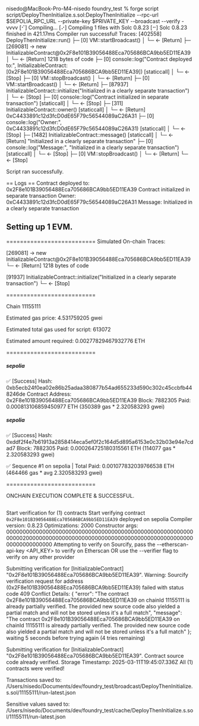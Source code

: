 nisedo@MacBook-Pro-M4-nisedo foundry_test % forge script script/DeployThenInitialize.s.sol:DeployThenInitialize --rpc-url $SEPOLIA_RPC_URL --private-key $PRIVATE_KEY --broadcast --verify -vvvv
[⠊] Compiling...
[⠔] Compiling 1 files with Solc 0.8.23
[⠒] Solc 0.8.23 finished in 421.17ms
Compiler run successful!
Traces:
  [402558] DeployThenInitialize::run()
    ├─ [0] VM::startBroadcast()
    │   └─ ← [Return] 
    ├─ [269081] → new InitializableContract@0x2F8e101B39056488Eca705686BCA9bb5ED11EA39
    │   └─ ← [Return] 1218 bytes of code
    ├─ [0] console::log("Contract deployed to:", InitializableContract: [0x2F8e101B39056488Eca705686BCA9bb5ED11EA39]) [staticcall]
    │   └─ ← [Stop] 
    ├─ [0] VM::stopBroadcast()
    │   └─ ← [Return] 
    ├─ [0] VM::startBroadcast()
    │   └─ ← [Return] 
    ├─ [87937] InitializableContract::initialize("Initialized in a clearly separate transaction")
    │   └─ ← [Stop] 
    ├─ [0] console::log("Contract initialized in separate transaction") [staticcall]
    │   └─ ← [Stop] 
    ├─ [311] InitializableContract::owner() [staticcall]
    │   └─ ← [Return] 0xC4433891c12d3fcD0dE65F79c56544089aC26A31
    ├─ [0] console::log("Owner:", 0xC4433891c12d3fcD0dE65F79c56544089aC26A31) [staticcall]
    │   └─ ← [Stop] 
    ├─ [1482] InitializableContract::message() [staticcall]
    │   └─ ← [Return] "Initialized in a clearly separate transaction"
    ├─ [0] console::log("Message:", "Initialized in a clearly separate transaction") [staticcall]
    │   └─ ← [Stop] 
    ├─ [0] VM::stopBroadcast()
    │   └─ ← [Return] 
    └─ ← [Stop] 


Script ran successfully.

== Logs ==
  Contract deployed to: 0x2F8e101B39056488Eca705686BCA9bb5ED11EA39
  Contract initialized in separate transaction
  Owner: 0xC4433891c12d3fcD0dE65F79c56544089aC26A31
  Message: Initialized in a clearly separate transaction

## Setting up 1 EVM.
==========================
Simulated On-chain Traces:

  [269081] → new InitializableContract@0x2F8e101B39056488Eca705686BCA9bb5ED11EA39
    └─ ← [Return] 1218 bytes of code

  [91937] InitializableContract::initialize("Initialized in a clearly separate transaction")
    └─ ← [Stop] 


==========================

Chain 11155111

Estimated gas price: 4.531759205 gwei

Estimated total gas used for script: 613072

Estimated amount required: 0.00277829467932776 ETH

==========================

##### sepolia
✅  [Success] Hash: 0xb5ecb24f0ea02e86b25adaa380877b54ad655233d590c302c45ccbfb448246de
Contract Address: 0x2F8e101B39056488Eca705686BCA9bb5ED11EA39
Block: 7882305
Paid: 0.000813106859450977 ETH (350389 gas * 2.320583293 gwei)


##### sepolia
✅  [Success] Hash: 0xddf2f4e7b61913a2858414eca5ef0f2c164d5d895a6153e0c32b03e94e7cdad7
Block: 7882305
Paid: 0.000264725180315561 ETH (114077 gas * 2.320583293 gwei)

✅ Sequence #1 on sepolia | Total Paid: 0.001077832039766538 ETH (464466 gas * avg 2.320583293 gwei)
                                                                                                         

==========================

ONCHAIN EXECUTION COMPLETE & SUCCESSFUL.
##
Start verification for (1) contracts
Start verifying contract `0x2F8e101B39056488Eca705686BCA9bb5ED11EA39` deployed on sepolia
Compiler version: 0.8.23
Optimizations:    2000
Constructor args: 00000000000000000000000000000000000000000000000000000000000000200000000000000000000000000000000000000000000000000000000000000000
Attempting to verify on Sourcify, pass the --etherscan-api-key <API_KEY> to verify on Etherscan OR use the --verifier flag to verify on any other provider

Submitting verification for [InitializableContract] "0x2F8e101B39056488Eca705686BCA9bb5ED11EA39".
Warning: Sourcify verification request for address (0x2F8e101B39056488Eca705686BCA9bb5ED11EA39) failed with status code 409 Conflict
Details: {
  "error": "The contract 0x2F8e101B39056488Eca705686BCA9bb5ED11EA39 on chainId 11155111 is already partially verified. The provided new source code also yielded a partial match and will not be stored unless it's a full match",
  "message": "The contract 0x2F8e101B39056488Eca705686BCA9bb5ED11EA39 on chainId 11155111 is already partially verified. The provided new source code also yielded a partial match and will not be stored unless it's a full match"
}; waiting 5 seconds before trying again (4 tries remaining)

Submitting verification for [InitializableContract] "0x2F8e101B39056488Eca705686BCA9bb5ED11EA39".
Contract source code already verified. Storage Timestamp: 2025-03-11T19:45:07.336Z
All (1) contracts were verified!

Transactions saved to: /Users/nisedo/Documents/dev/foundry_test/broadcast/DeployThenInitialize.s.sol/11155111/run-latest.json

Sensitive values saved to: /Users/nisedo/Documents/dev/foundry_test/cache/DeployThenInitialize.s.sol/11155111/run-latest.json